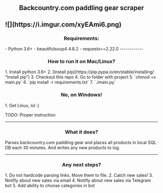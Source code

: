 <h2 align="center">Backcountry.com paddling gear scraper<h2>
![](https://i.imgur.com/xyEAmi6.png)
<h3 align="center">Requirements:</h3>
- Python 3.6+
- beautifulsoup4 4.8.2
- requests==2.22.0
------------
<h3 align="center">How to run it on Mac/Linux?</h3>
1. Install python 3.6+
2. [Install pip](https://pip.pypa.io/en/stable/installing/ "Install pip")
3. Checkout this repo
4. Go to folder with project
5. `chmod +x main.py`
6. `pip install -r requirements.txt`
7. `./main.py`

<h3 align="center">No, on Windows!</h3>
1. Get Linux, lol :)

TODO: Proper instruction

------------

<h3 align="center">What it does?</h3>
Parses backcountry.com paddling gear and places all products in local SQL DB each 30 minutes. And writes any new products to log. 


------------

<h3 align="center">Any next steps?</h3>
1. Do not hardcode parsing links. Move them to file.
2. Catch new sales!
3. Notifly about new sales via email
4. Notifly about new sales via Telegram bot
5. Add ability to choose categories in bot


